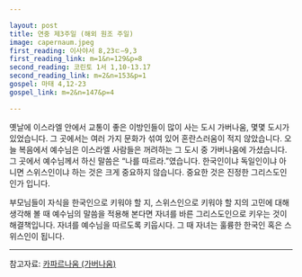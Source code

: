 ```yaml
---

layout: post
title: 연중 제3주일 (해외 원조 주일)
image: capernaum.jpeg
first_reading: 이사야서 8,23ㄷ―9,3
first_reading_link: m=1&n=129&p=8
second_reading: 코린토 1서 1,10-13.17
second_reading_link: m=2&n=153&p=1
gospel: 마태 4,12-23
gospel_link: m=2&n=147&p=4

---
```


옛날에 이스라엘 안에서 교통이 좋은 이방인들이 많이 사는 도시 가버나움, 몇몇 도시가 있었습니다. 그 곳에서는 여러 가지 문화가 섞여 있어 혼란스러움이 적지 않았습니다. 오늘 복음에서 예수님은 이스라엘 사람들은 꺼려하는 그 도시 중 가버나움에 가셨습니다.
그 곳에서 예수님께서 하신 말씀은 “나를 따르라.”였습니다.
한국인이냐 독일인이냐 아니면 스위스인이냐 하는 것은 크게 중요하지 않습니다. 중요한 것은 진정한 그리스도인인가 입니다.

부모님들이 자식을 한국인으로 키워야 할 지, 스위스인으로 키워야 할 지의 고민에 대해 생각해 볼 때 예수님의 말씀을 적용해 본다면 자녀를 바른 그리스도인으로 키우는 것이 해결책입니다. 자녀를 예수님을 따르도록 키웁시다. 그 때 자녀는 훌륭한 한국인 혹은 스위스인이 됩니다.

<hr>

참고자료: <a href="https://maria.catholic.or.kr/bible/bbs/bbs_view.asp?id=150706&SORT=R&ref=3835&menu=4797">카파르나움 (가버나움)</a>
